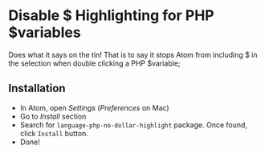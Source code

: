 # Disable $ Highlighting for PHP $variables

Does what it says on the tin! That is to say it stops Atom from including $ in the selection when double clicking a PHP $variable;

## Installation

* In Atom, open *Settings* (*Preferences* on Mac)
* Go to *Install* section
* Search for `language-php-no-dollar-highlight` package. Once found, click `Install` button.
* Done!
